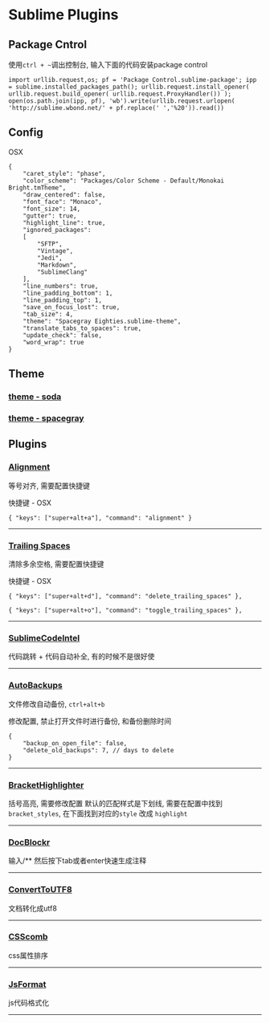 # Sublime Plugins

## Package Cntrol

使用`ctrl + ~`调出控制台, 输入下面的代码安装package control

    import urllib.request,os; pf = 'Package Control.sublime-package'; ipp = sublime.installed_packages_path(); urllib.request.install_opener( urllib.request.build_opener( urllib.request.ProxyHandler()) ); open(os.path.join(ipp, pf), 'wb').write(urllib.request.urlopen( 'http://sublime.wbond.net/' + pf.replace(' ','%20')).read())
    
## Config

OSX

	{
		"caret_style": "phase",
		"color_scheme": "Packages/Color Scheme - Default/Monokai Bright.tmTheme",
		"draw_centered": false,
		"font_face": "Monaco",
		"font_size": 14,
		"gutter": true,
		"highlight_line": true,
		"ignored_packages":
		[
			"SFTP",
			"Vintage",
			"Jedi",
			"Markdown",
			"SublimeClang"
		],
		"line_numbers": true,
		"line_padding_bottom": 1,
		"line_padding_top": 1,
		"save_on_focus_lost": true,
		"tab_size": 4,
		"theme": "Spacegray Eighties.sublime-theme",
		"translate_tabs_to_spaces": true,
		"update_check": false,
		"word_wrap": true
	}



## Theme

### [theme - soda](https://packagecontrol.io/packages/Theme%20-%20Soda)

### [theme - spacegray](https://packagecontrol.io/packages/Theme%20-%20Spacegray)

## Plugins

### [Alignment](https://packagecontrol.io/packages/Alignment)

等号对齐, 需要配置快捷键

快捷键 - OSX

    { "keys": ["super+alt+a"], "command": "alignment" }

---

### [Trailing Spaces](https://packagecontrol.io/packages/TrailingSpaces)

清除多余空格, 需要配置快捷键

快捷键 - OSX

	{ "keys": ["super+alt+d"], "command": "delete_trailing_spaces" },

	{ "keys": ["super+alt+o"], "command": "toggle_trailing_spaces" },


---
### [SublimeCodeIntel](https://packagecontrol.io/packages/SublimeCodeIntel)

代码跳转 + 代码自动补全, 有的时候不是很好使

---
### [AutoBackups](https://packagecontrol.io/packages/AutoBackups)

文件修改自动备份, `ctrl+alt+b`

修改配置, 禁止打开文件时进行备份, 和备份删除时间

	{
   		"backup_on_open_file": false,
   		"delete_old_backups": 7, // days to delete
	}


---

### [BracketHighlighter](https://packagecontrol.io/packages/BracketHighlighter)

括号高亮, 需要修改配置
默认的匹配样式是下划线, 需要在配置中找到`bracket_styles`, 在下面找到对应的`style` 改成 `highlight`

---

### [DocBlockr](https://packagecontrol.io/packages/DocBlockr)

输入/** 然后按下tab或者enter快速生成注释

---

### [Convert​To​UTF8](https://packagecontrol.io/packages/ConvertToUTF8)

文档转化成utf8

---

### [CSScomb](https://packagecontrol.io/packages/CSScomb)

css属性排序

---

### [JsFormat](https://packagecontrol.io/packages/JsFormat)

js代码格式化

---

